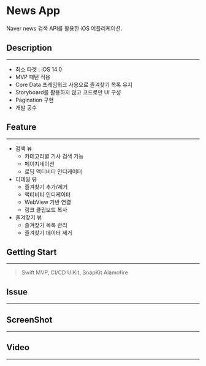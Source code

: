 # News App
Naver news 검색 API를 활용한 iOS 어플리케이션.

## Description
---
+ 최소 타겟 : iOS 14.0
+ MVP 패턴 적용
+ Core Data 프레임워크 사용으로 즐겨찾기 목록 유지
+ Storyboard를 활용하지 않고 코드로만 UI 구성
+ Pagination 구현
+ 개발 공수

## Feature
---
+ 검색 뷰
  + 카테고리별 기사 검색 기능
  + 페이지네이션
  + 로딩 액티비티 인디케이터
+ 디테일 뷰
  + 즐겨찾기 추가/제거
  + 액티비티 인디케이터
  + WebView 기반 연결
  + 링크 클립보드 복사
+ 즐겨찾기 뷰
  + 즐겨찾기 목록 관리
  + 즐겨찾기 데이터 제거

## Getting Start
---
> Swift
MVP, CI/CD
UIKit, SnapKit
Alamofire

## Issue
---

## ScreenShot
---

## Video
---